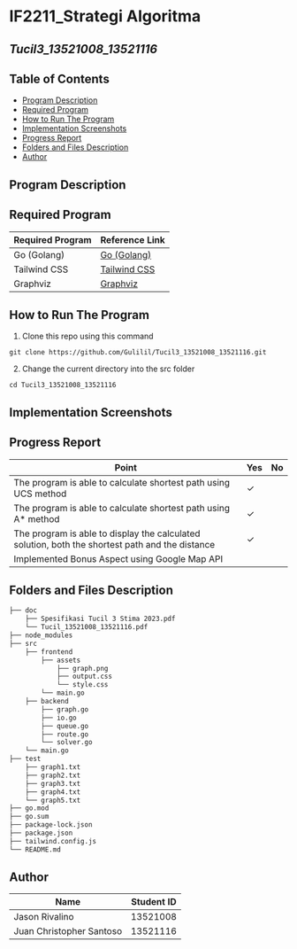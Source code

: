 # IF2211_Strategi Algoritma

## *Tucil3_13521008_13521116*

## **Table of Contents**
* [Program Description](#program-description)
* [Required Program](#required-program)
* [How to Run The Program](#how-to-run-the-program)
* [Implementation Screenshots](#implementation-screenshots)
* [Progress Report](#progress-report)
* [Folders and Files Description](#folders-and-files-description)
* [Author](#author)

## **Program Description**


## **Required Program**
| Required Program | Reference Link|
|-------------------|-------------|
| Go (Golang)       | [Go (Golang)](https://go.dev/doc/install) |
| Tailwind CSS   | [Tailwind CSS](https://tailwindcss.com/docs/installation) |
| Graphviz | [Graphviz]() |

## **How to Run The Program**
1. Clone this repo using this command

```
git clone https://github.com/Gulilil/Tucil3_13521008_13521116.git
```

2. Change the current directory into the src folder
```
cd Tucil3_13521008_13521116
```


## **Implementation Screenshots**


## **Progress Report**

| Point | Yes | No |
|-----|-----|------|
|The program is able to calculate shortest path using UCS method| &check; |    |
|The program is able to calculate shortest path using A* method | &check; |  |
|The program is able to display the calculated solution, both the shortest path and the distance| &check; |  |
| Implemented  Bonus Aspect using Google Map API |  |  |


## **Folders and Files Description**
```bash                             
├── doc
    ├── Spesifikasi Tucil 3 Stima 2023.pdf
    └── Tucil_13521008_13521116.pdf
├── node_modules
├── src
    ├── frontend
        ├── assets
            ├── graph.png
            ├── output.css
            └── style.css
        └── main.go
    ├── backend
        ├── graph.go
        ├── io.go
        ├── queue.go
        ├── route.go
        └── solver.go
    └── main.go
├── test
    ├── graph1.txt
    ├── graph2.txt
    ├── graph3.txt
    ├── graph4.txt
    └── graph5.txt
├── go.mod
├── go.sum
├── package-lock.json
├── package.json
├── tailwind.config.js
└── README.md
```

## **Author**
| Name | Student ID |
|-------|------------|
| Jason Rivalino | 13521008 |
| Juan Christopher Santoso | 13521116|
